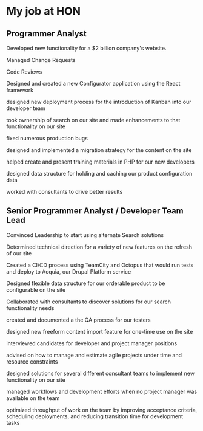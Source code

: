 # My job at HON



## Programmer Analyst

Developed new functionality for a $2 billion company's website.

Managed Change Requests

Code Reviews

Designed and created a new Configurator application using the React framework

designed new deployment process for the introduction of Kanban into our developer team

took ownership of search on our site and made enhancements to that functionality on our site

fixed numerous production bugs

designed and implemented a migration strategy for the content on the site

helped create and present training materials in PHP for our new developers

designed data structure for holding and caching our product configuration data

worked with consultants to drive better results

## Senior Programmer Analyst / Developer Team Lead

Convinced Leadership to start using alternate Search solutions

Determined technical direction for a variety of new features on the refresh of our site

Created a CI/CD process using TeamCity and Octopus that would run tests and deploy to Acquia, our Drupal Platform service

Designed flexible data structure for our orderable product to be configurable on the site

Collaborated with consultants to discover solutions for our search functionality needs

created and documented a the QA process for our testers

designed new freeform content import feature for one-time use on the site

interviewed candidates for developer and project manager positions

advised on how to manage and estimate agile projects under time and resource constraints

designed solutions for several different consultant teams to implement new functionality on our site

managed workflows and development efforts when no project manager was available on the team

optimized throughput of work on the team by improving acceptance criteria, scheduling deployments, and reducing transition time for development tasks





